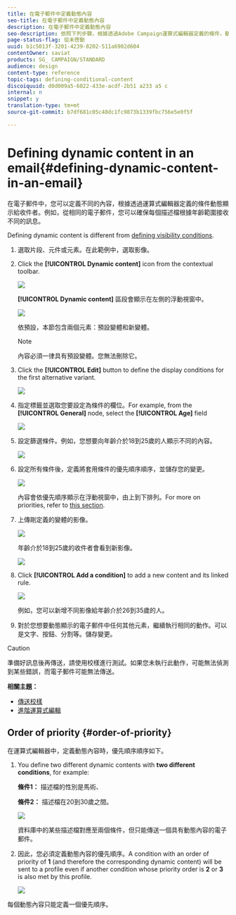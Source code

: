 ```yaml
---
title: 在電子郵件中定義動態內容
seo-title: 在電子郵件中定義動態內容
description: 在電子郵件中定義動態內容
seo-description: 依照下列步驟，根據透過Adobe Campaign運算式編輯器定義的條件，動態顯示電子郵件中的不同內容。
page-status-flag: 從未啓動
uuid: b1c5013f-3201-4239-8202-511a6902d604
contentOwner: saviat
products: SG_ CAMPAIGN/STANDARD
audience: design
content-type: reference
topic-tags: defining-conditional-content
discoiquuid: d0d009a5-6022-433e-acdf-2b51 a233 a5 c
internal: n
snippet: y
translation-type: tm+mt
source-git-commit: b7df681c05c48dc1fc9873b1339fbc756e5e0f5f

---
```



# Defining dynamic content in an email{#defining-dynamic-content-in-an-email}

在電子郵件中，您可以定義不同的內容，根據透過運算式編輯器定義的條件動態顯示給收件者。例如，從相同的電子郵件，您可以確保每個描述檔根據年齡範圍接收不同的訊息。

Defining dynamic content is different from [defining visibility conditions](../../designing/using/defining-a-visibility-condition.md).

1. 選取片段、元件或元素。在此範例中，選取影像。
1. Click the **[!UICONTROL Dynamic content]** icon from the contextual toolbar.

   ![](assets/dynamic_content_2.png)

   **[!UICONTROL Dynamic content]** 區段會顯示在左側的浮動視窗中。

   ![](assets/dynamic_content_3.png)

   依預設，本節包含兩個元素：預設變體和新變體。

   >[!NOTE]
   >
   >內容必須一律具有預設變體。您無法刪除它。

1. Click the **[!UICONTROL Edit]** button to define the display conditions for the first alternative variant.

   ![](assets/dynamic_content_4.png)

1. 指定標籤並選取您要設定為條件的欄位。For example, from the **[!UICONTROL General]** node, select the **[!UICONTROL Age]** field

   ![](assets/dynamic_content_5.png)

1. 設定篩選條件。例如，您想要向年齡介於18到25歲的人顯示不同的內容。

   ![](assets/dynamic_content_6.png)

1. 設定所有條件後，定義將套用條件的優先順序順序，並儲存您的變更。

   ![](assets/dynamic_content_7.png)

   內容會依優先順序顯示在浮動視窗中，由上到下排列。For more on priorities, refer to [this section](../../designing/using/defining-dynamic-content-in-an-email.md#order-of-priority).

1. 上傳剛定義的變體的影像。

   ![](assets/dynamic_content_8.png)

   年齡介於18到25歲的收件者會看到新影像。

   ![](assets/dynamic_content_10.png)

1. Click **[!UICONTROL Add a condition]** to add a new content and its linked rule.

   ![](assets/dynamic_content_9.png)

   例如，您可以新增不同影像給年齡介於26到35歲的人。

1. 對於您想要動態顯示的電子郵件中任何其他元素，繼續執行相同的動作。可以是文字、按鈕、分割等。儲存變更。

>[!CAUTION]
>
>準備好訊息後再傳送，請使用校樣進行測試。如果您未執行此動作，可能無法偵測到某些錯誤，而電子郵件可能無法傳送。

**相關主題：**

* [傳送校樣](../../sending/using/managing-test-profiles-and-sending-proofs.md#sending-proofs)
* [進階運算式編輯](../../automating/using/editing-queries.md#about-query-editor)

## Order of priority {#order-of-priority}

在運算式編輯器中，定義動態內容時，優先順序順序如下。

1. You define two different dynamic contents with **two different conditions**, for example:

   **條件1：** 描述檔的性別是馬術、

   **條件2：** 描述檔在20到30歲之間。

   ![](assets/delivery_content_61.png)

   資料庫中的某些描述檔對應至兩個條件，但只能傳送一個具有動態內容的電子郵件。

1. 因此，您必須定義動態內容的優先順序。A condition with an order of priority of **1** (and therefore the corresponding dynamic content) will be sent to a profile even if another condition whose priority order is **2** or **3** is also met by this profile.

   ![](assets/delivery_content_62.png)

每個動態內容只能定義一個優先順序。

